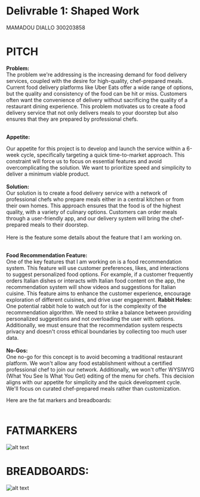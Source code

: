 # Delivrable 1:  Shaped Work

MAMADOU DIALLO 300203858 <br>

# PITCH 
<Strong>Problem: </Strong>
<br>
The problem we're addressing is the increasing demand for food delivery services, coupled with the desire for high-quality, chef-prepared meals. Current food delivery platforms like Uber Eats offer a wide range of options, but the quality and consistency of the food can be hit or miss. Customers often want the convenience of delivery without sacrificing the quality of a restaurant dining experience. This problem motivates us to create a food delivery service that not only delivers meals to your doorstep but also ensures that they are prepared by professional chefs.
<br><br>


<Strong>Appetite: </Strong>

Our appetite for this project is to develop and launch the service within a 6-week cycle, specifically targeting a quick time-to-market approach. This constraint will force us to focus on essential features and avoid overcomplicating the solution. We want to prioritize speed and simplicity to deliver a minimum viable product.
<br><br>
<Strong>Solution: </Strong>
<br>
Our solution is to create a food delivery service with a network of professional chefs who prepare meals either in a central kitchen or from their own homes. This approach ensures that the food is of the highest quality, with a variety of culinary options. Customers can order meals through a user-friendly app, and our delivery system will bring the chef-prepared meals to their doorstep.
<br><br>
Here is the feature some details about the feature that I am working on.
<br><br>

<Strong>Food Recommendation Feature: </Strong>
<br>
One of the key features that I am working on is a food recommendation system. This feature will use customer preferences, likes, and interactions to suggest personalized food options. For example, if a customer frequently orders Italian dishes or interacts with Italian food content on the app, the recommendation system will show videos and suggestions for Italian cuisine. This feature aims to enhance the customer experience, encourage exploration of different cuisines, and drive user engagement.
<Strong>Rabbit Holes: </Strong>
<br>
One potential rabbit hole to watch out for is the complexity of the recommendation algorithm. We need to strike a balance between providing personalized suggestions and not overloading the user with options. Additionally, we must ensure that the recommendation system respects privacy and doesn't cross ethical boundaries by collecting too much user data.
<br><br>
<Strong>No-Gos: </Strong>
<br>
One no-go for this concept is to avoid becoming a traditional restaurant platform. We won't allow any food establishment without a certified professional chef to join our network. Additionally, we won't offer WYSIWYG (What You See Is What You Get) editing of the menu for chefs. This decision aligns with our appetite for simplicity and the quick development cycle. We'll focus on curated chef-prepared meals rather than customization.


Here are the fat markers and breadboards: 
<br><br>

# FATMARKERS
![alt text](https://github.com/Mdial043/seg4105_playground/blob/main/Delivrable%201/IMG_6483.jpg?raw=true)


# BREADBOARDS: 

![alt text](https://github.com/Mdial043/seg4105_playground/blob/main/Delivrable%201/IMG_6484.jpg?raw=true)

